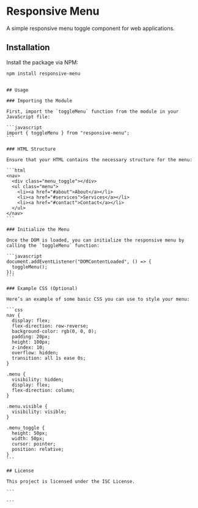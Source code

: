 # Responsive Menu

A simple responsive menu toggle component for web applications.

## Installation

Install the package via NPM:

```bash
npm install responsive-menu
```

````

## Usage

### Importing the Module

First, import the `toggleMenu` function from the module in your JavaScript file:

```javascript
import { toggleMenu } from "responsive-menu";
```

### HTML Structure

Ensure that your HTML contains the necessary structure for the menu:

```html
<nav>
  <div class="menu_toggle"></div>
  <ul class="menu">
    <li><a href="#about">About</a></li>
    <li><a href="#services">Services</a></li>
    <li><a href="#contact">Contact</a></li>
  </ul>
</nav>
```

### Initialize the Menu

Once the DOM is loaded, you can initialize the responsive menu by calling the `toggleMenu` function:

```javascript
document.addEventListener("DOMContentLoaded", () => {
  toggleMenu();
});
```

### Example CSS (Optional)

Here’s an example of some basic CSS you can use to style your menu:

```css
nav {
  display: flex;
  flex-direction: row-reverse;
  background-color: rgb(0, 0, 0);
  padding: 20px;
  height: 100px;
  z-index: 10;
  overflow: hidden;
  transition: all 1s ease 0s;
}

.menu {
  visibility: hidden;
  display: flex;
  flex-direction: column;
}

.menu.visible {
  visibility: visible;
}

.menu_toggle {
  height: 50px;
  width: 50px;
  cursor: pointer;
  position: relative;
}
```

## License

This project is licensed under the ISC License.

```

```
````
